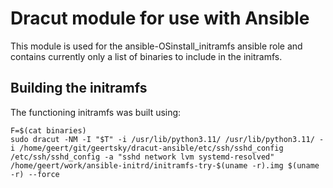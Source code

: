Dracut module for use with Ansible
==================================

This module is used for the ansible-OSinstall_initramfs ansible role and contains currently only a list of binaries to include in the initramfs.

Building the initramfs
----------------------

The functioning initramfs was built using:

```
F=$(cat binaries)
sudo dracut -NM -I "$T" -i /usr/lib/python3.11/ /usr/lib/python3.11/ -i /home/geert/git/geertsky/dracut-ansible/etc/ssh/sshd_config /etc/ssh/sshd_config -a "sshd network lvm systemd-resolved" /home/geert/work/ansible-initrd/initramfs-try-$(uname -r).img $(uname -r) --force
```
